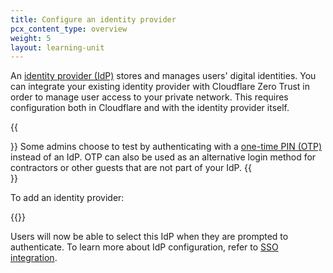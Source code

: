 ```yaml
---
title: Configure an identity provider
pcx_content_type: overview
weight: 5
layout: learning-unit
---
```


An [identity provider (IdP)](https://www.cloudflare.com/learning/access-management/what-is-an-identity-provider/) stores and manages users' digital identities. You can integrate your existing identity provider with Cloudflare Zero Trust in order to manage user access to your private network. This requires configuration both in Cloudflare and with the identity provider itself.

{{<Aside type="note">}}
Some admins choose to test by authenticating with a [one-time PIN (OTP)](/cloudflare-one/identity/one-time-pin/) instead of an IdP. OTP can also be used as an alternative login method for contractors or other guests that are not part of your IdP.
{{</Aside>}}

To add an identity provider:

{{<render file="access/_idp-integration.md" productFolder="cloudflare-one">}}

Users will now be able to select this IdP when they are prompted to authenticate. To learn more about IdP configuration, refer to [SSO integration](/cloudflare-one/identity/idp-integration/).
